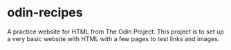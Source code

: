 # odin-recipes
A practice website for HTML from The Odin Project. This project is to set up a very basic website with HTML with a few pages to test links and images.
